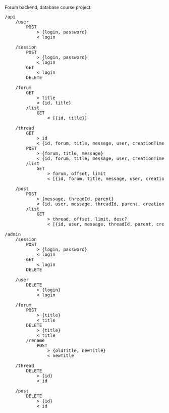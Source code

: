 Forum backend, database course project.
<pre>
/api
    /user
        POST
            > {login, password}
            < login
    
    /session
        POST
            > {login, password}
            < login
        GET
            < login
        DELETE
        
    /forum
        GET
            > title
            < {id, title}
        /list
            GET
                < [{id, title}]
            
    /thread
        GET
            > id
            < {id, forum, title, message, user, creationTime, lastUpdate}
        POST
            > {forum, title, message}
            < {id, forum, title, message, user, creationTime, lastUpdate}
        /list
            GET
                > forum, offset, limit
                < [{id, forum, title, message, user, creationTime, lastUpdate}]
    
    /post
        POST
            > {message, threadId, parent}
            < {id, user, message, threadId, parent, creationTime}
        /list
            GET
                > thread, offset, limit, desc?
                < [{id, user, message, threadId, parent, creationTime}]
                
/admin
    /session
        POST
            > {login, password}
            < login
        GET
            < login
        DELETE
        
    /user
        DELETE
            > {login}
            < login
            
    /forum
        POST
            > {title}
            < title
        DELETE
            > {title}
            < title
        /rename
            POST
                > {oldTitle, newTitle}
                < newTitle
            
    /thread
        DELETE
            > {id}
            < id
            
    /post
        DELETE
            > {id}
            < id

